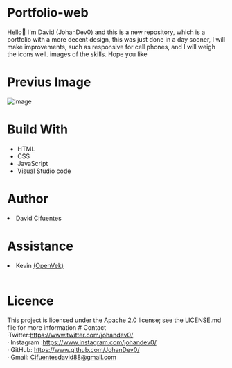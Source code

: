 # Portfolio-web
Hello👋 I'm David (JohanDev0) and this is a new repository, which is a portfolio with a more decent design, this was
just done in a day sooner, I will make improvements, such as responsive for cell phones, and I will weigh the icons
well. images of the skills. Hope you like

# Previus Image
![image](https://user-images.githubusercontent.com/80553459/119239882-d65a1c80-bb11-11eb-9b40-02b49d69bd15.png)




# Build With
<ul>
  <li> HTML </li>
  <li> CSS </li>
  <li> JavaScript </li>
  <li> Visual Studio code </li>
</ul>

# Author

<li> David Cifuentes </li>

# Assistance
<li> Kevin <a href="https://github.com/OpenVek">(OpenVek)</a></li>
<br>

# Licence

This project is licensed under the Apache 2.0 license; see the LICENSE.md file for more
information # Contact ·Twitter:https://www.twitter.com/johandev0/ <br>
· Instagram :https://www.instagram.com/johandev0/ <br>
· GitHub: https://www.github.com/JohanDev0/ <br>
· Gmail: <a href="mailto:Cifuentesdavid88@gmail.com subject?contacto&body = prueba email ">Cifuentesdavid88@gmail.com</a><br>
